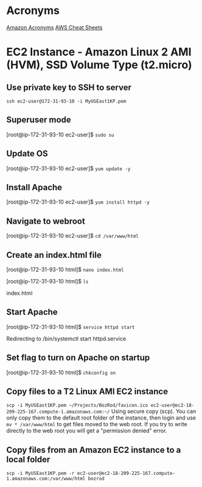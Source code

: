 # Acronyms
[Amazon Acronyms](https://geekflare.com/aws-related-acronyms/)
[AWS Cheat Sheets](http://jayendrapatil.com/aws-certification-exam-cheat-sheet/)


# EC2 Instance - Amazon Linux 2 AMI (HVM), SSD Volume Type (t2.micro)
## Use private key to SSH to server
`ssh ec2-user@172-31-93-10 -i MyUSEast1KP.pem` 
## Superuser mode
[root@ip-172-31-93-10 ec2-user]$ `sudo su`
## Update OS
[root@ip-172-31-93-10 ec2-user]$ `yum update -y`  
## Install Apache                                                                                                           
[root@ip-172-31-93-10 ec2-user]$ `yum install httpd -y`
## Navigate to webroot
[root@ip-172-31-93-10 ec2-user]$ `cd /var/www/html`
## Create an index.html file
[root@ip-172-31-93-10 html]$ `nano index.html`

[root@ip-172-31-93-10 html]$ `ls`

index.html
## Start Apache
[root@ip-172-31-93-10 html]$ `service httpd start`

Redirecting to /bin/systemctl start httpd.service
## Set flag to turn on Apache on startup
[root@ip-172-31-93-10 html]$ `chkconfig on`

## Copy files to a T2 Linux AMI EC2 instance
`scp -i MyUSEast1KP.pem ~/Projects/BozRod/favicon.ico ec2-user@ec2-18-209-225-167.compute-1.amazonaws.com:~/`
Using secure copy (scp). You can only copy them to the default root folder of the instance, then login and use `mv * /var/www/html` to get files moved to the web root. If you try to write directly to the web root you will get a "permission denied" error.

## Copy files from an Amazon EC2 instance to a local folder
`scp -i MyUSEast1KP.pem -r ec2-user@ec2-18-209-225-167.compute-1.amazonaws.com:/var/www/html bozrod`
